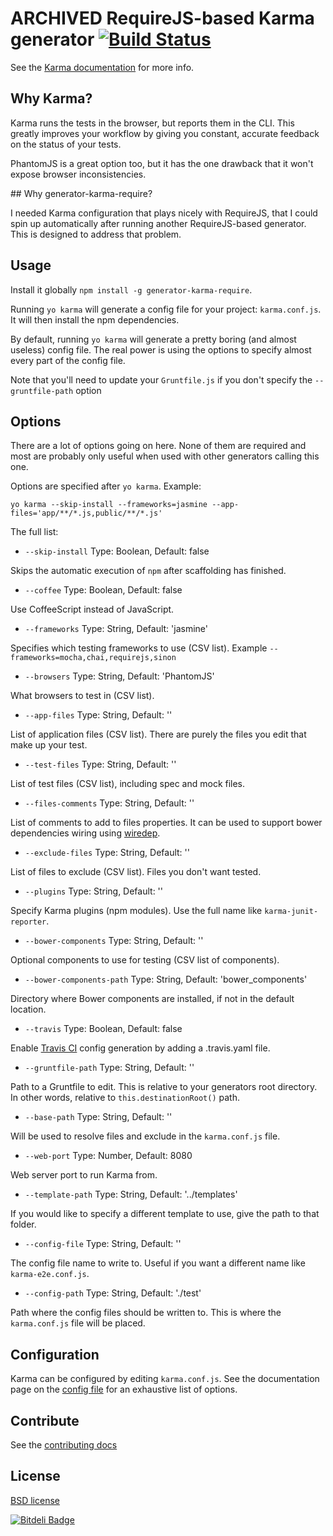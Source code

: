 # ARCHIVED RequireJS-based Karma generator [![Build Status](https://travis-ci.org/aaronallport/generator-karma-require.svg?branch=master)](https://travis-ci.org/aaronallport/generator-karma-require)

See the [Karma documentation](http://karma-runner.github.com/) for more info.

## Why Karma?

Karma runs the tests in the browser, but reports them in the CLI. This greatly improves your workflow by giving you constant, accurate feedback on the status of your tests.

PhantomJS is a great option too, but it has the one drawback that it won't expose browser inconsistencies.

## Why generator-karma-require?

I needed Karma configuration that plays nicely with RequireJS, that I could spin up automatically after running another RequireJS-based generator. This is designed to address that problem.

## Usage

Install it globally `npm install -g generator-karma-require`.

Running `yo karma` will generate a config file for your project: `karma.conf.js`. It will then install the npm dependencies.

By default, running `yo karma` will generate a pretty boring (and almost useless) config file. The real power is using the options to specify almost every part of the config file.

Note that you'll need to update your `Gruntfile.js` if you don't specify the `--gruntfile-path` option

## Options

There are a lot of options going on here. None of them are required and most are probably only useful when used with other generators calling this one.

Options are specified after `yo karma`. Example:

`yo karma --skip-install --frameworks=jasmine --app-files='app/**/*.js,public/**/*.js'`

The full list:

* `--skip-install` Type: Boolean, Default: false

 Skips the automatic execution of `npm` after scaffolding has finished.

* `--coffee` Type: Boolean, Default: false

 Use CoffeeScript instead of JavaScript.

* `--frameworks` Type: String, Default: 'jasmine'

 Specifies which testing frameworks to use (CSV list). Example `--frameworks=mocha,chai,requirejs,sinon`

* `--browsers` Type: String, Default: 'PhantomJS'

 What browsers to test in (CSV list).

* `--app-files` Type: String, Default: ''

 List of application files (CSV list). There are purely the files you edit that make up your test.

* `--test-files` Type: String, Default: ''

 List of test files (CSV list), including spec and mock files.

* `--files-comments` Type: String, Default: ''

 List of comments to add to files properties. It can be used to support bower dependencies wiring using [wiredep](https://github.com/taptapship/wiredep).

* `--exclude-files` Type: String, Default: ''

 List of files to exclude (CSV list). Files you don't want tested.

* `--plugins` Type: String, Default: ''

 Specify Karma plugins (npm modules). Use the full name like `karma-junit-reporter`.

* `--bower-components` Type: String, Default: ''

 Optional components to use for testing (CSV list of components).

* `--bower-components-path` Type: String, Default: 'bower_components'

 Directory where Bower components are installed, if not in the default location.

* `--travis` Type: Boolean, Default: false

 Enable [Travis CI](https://travis-ci.org/) config generation by adding a .travis.yaml file.

* `--gruntfile-path` Type: String, Default: ''

 Path to a Gruntfile to edit. This is relative to your generators root directory. In other words, relative to `this.destinationRoot()` path.

* `--base-path` Type: String, Default: ''

 Will be used to resolve files and exclude in the `karma.conf.js` file.

* `--web-port` Type: Number, Default: 8080

 Web server port to run Karma from.

* `--template-path` Type: String, Default: '../templates'

 If you would like to specify a different template to use, give the path to that folder.

* `--config-file` Type: String, Default: ''

 The config file name to write to. Useful if you want a different name like `karma-e2e.conf.js`.

* `--config-path` Type: String, Default: './test'

 Path where the config files should be written to. This is where the `karma.conf.js` file will be placed.

## Configuration

Karma can be configured by editing `karma.conf.js`. See the documentation page on the [config file](http://karma-runner.github.com/0.12/config/configuration-file.html) for an exhaustive list of options.

## Contribute

See the [contributing docs](https://github.com/yeoman/yeoman/blob/master/contributing.md)

## License

[BSD license](http://opensource.org/licenses/bsd-license.php)

[![Bitdeli Badge](https://d2weczhvl823v0.cloudfront.net/aaronallport/generator-karma-require/trend.png)](https://bitdeli.com/free "Bitdeli Badge")
